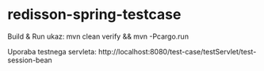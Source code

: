# redisson-spring-testcase
Build & Run ukaz: mvn clean verify && mvn -Pcargo.run

Uporaba testnega servleta:
http://localhost:8080/test-case/testServlet/test-session-bean
